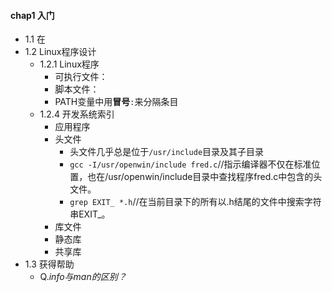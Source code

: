 ####  chap1 入门
+ 1.1 在
+ 1.2 Linux程序设计
	+ 1.2.1 Linux程序
		+ 可执行文件：
		+ 脚本文件：
		+ PATH变量中用**冒号**`:`来分隔条目
	+ 1.2.4 开发系统索引
		+ 应用程序
		+ 头文件
			+ 头文件几乎总是位于`/usr/include`目录及其子目录
			+ `gcc -I/usr/openwin/include fred.c`//指示编译器不仅在标准位置，也在/usr/openwin/include目录中查找程序fred.c中包含的头文件。
			+ `grep EXIT_ *.h`//在当前目录下的所有以.h结尾的文件中搜索字符串EXIT_。
		+ 库文件
		+ 静态库
		+ 共享库
+ 1.3 获得帮助  
	+ Q.*info与man的区别？*

